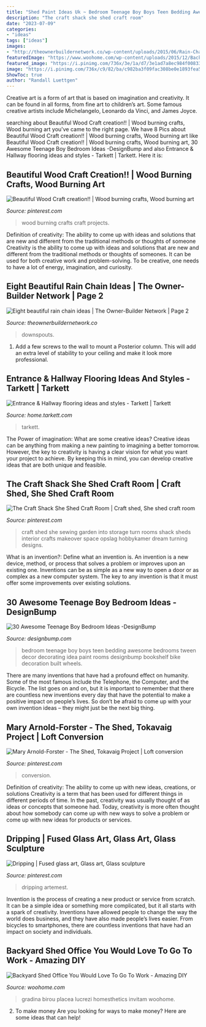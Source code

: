 ```yaml
---
title: "Shed Paint Ideas Uk ~ Bedroom Teenage Boy Boys Teen Bedding Awesome Bedrooms Tween Decor Decorating Idea Paint Rooms Designbump Bookshelf Bike Decoration Built Wheels"
description: "The craft shack she shed craft room"
date: "2023-07-09"
categories:
- "ideas"
tags: ["ideas"]
images:
- "http://theownerbuildernetwork.co/wp-content/uploads/2015/06/Rain-Chain-Ideas-07.jpg"
featuredImage: "https://www.woohome.com/wp-content/uploads/2015/12/Backyard-Cottage-Office-4.jpg"
featured_image: "https://i.pinimg.com/736x/3e/1a/d7/3e1ad7a8ec984f00833b0fb8c69b0205--craft-shed-rafting.jpg"
image: "https://i.pinimg.com/736x/c9/82/ba/c982ba3f09fac308be0e1893fea558f1.jpg"
ShowToc: true
author: "Randall Luettgen"
---
```



Creative art is a form of art that is based on imagination and creativity. It can be found in all forms, from fine art to children’s art. Some famous creative artists include Michelangelo, Leonardo da Vinci, and James Joyce.

	

		
searching about Beautiful Wood Craft creation!! | Wood burning crafts, Wood burning art you've came to the right page. We have 8 Pics about Beautiful Wood Craft creation!! | Wood burning crafts, Wood burning art like Beautiful Wood Craft creation!! | Wood burning crafts, Wood burning art, 30 Awesome Teenage Boy Bedroom Ideas -DesignBump and also Entrance &amp; Hallway flooring ideas and styles - Tarkett | Tarkett. Here it is:
		
    
## Beautiful Wood Craft Creation!! | Wood Burning Crafts, Wood Burning Art

<img loading=lazy src="https://i.pinimg.com/736x/e4/2a/70/e42a7027f155d60e7d36a214629f6eb5.jpg" onerror="this.onerror=null;this.src='https://tse3.mm.bing.net/th?id=OIP.k4UPjBhT79SwN5M-uVF4CQHaLH&amp;pid=15.1';" alt="Beautiful Wood Craft creation!! | Wood burning crafts, Wood burning art">

_Source: pinterest.com_

>wood burning crafts craft projects. 

	

Definition of creativity: The ability to come up with ideas and solutions that are new and different from the traditional methods or thoughts of someone
Creativity is the ability to come up with ideas and solutions that are new and different from the traditional methods or thoughts of someones. It can be used for both creative work and problem-solving. To be creative, one needs to have a lot of energy, imagination, and curiosity.

    
## Eight Beautiful Rain Chain Ideas | The Owner-Builder Network | Page 2

<img loading=lazy src="http://theownerbuildernetwork.co/wp-content/uploads/2015/06/Rain-Chain-Ideas-07.jpg" onerror="this.onerror=null;this.src='https://tse4.mm.bing.net/th?id=OIP.4dd5rWmecTWe1TKpc0-08AHaJ4&amp;pid=15.1';" alt="Eight beautiful rain chain ideas | The Owner-Builder Network | Page 2">

_Source: theownerbuildernetwork.co_

>downspouts. 

	

1. Add a few screws to the wall to mount a Posterior column. This will add an extra level of stability to your ceiling and make it look more professional.

    
## Entrance &amp; Hallway Flooring Ideas And Styles - Tarkett | Tarkett

<img loading=lazy src="https://media.tarkett-image.com/large/IN_7806008_004.jpg" onerror="this.onerror=null;this.src='https://tse4.mm.bing.net/th?id=OIP.hvPjf-ruXtKe7SEYIy9qUwHaLZ&amp;pid=15.1';" alt="Entrance &amp; Hallway flooring ideas and styles - Tarkett | Tarkett">

_Source: home.tarkett.com_

>tarkett. 

	

The Power of imagination: What are some creative ideas?
Creative ideas can be anything from making a new painting to imagining a better tomorrow. However, the key to creativity is having a clear vision for what you want your project to achieve. By keeping this in mind, you can develop creative ideas that are both unique and feasible.

    
## The Craft Shack She Shed Craft Room | Craft Shed, She Shed Craft Room

<img loading=lazy src="https://i.pinimg.com/736x/3e/1a/d7/3e1ad7a8ec984f00833b0fb8c69b0205--craft-shed-rafting.jpg" onerror="this.onerror=null;this.src='https://tse1.mm.bing.net/th?id=OIP.8qdVCJlMSXERRV68E15sWgHaJ3&amp;pid=15.1';" alt="The Craft Shack She Shed Craft Room | Craft shed, She shed craft room">

_Source: pinterest.com_

>craft shed she sewing garden into storage turn rooms shack sheds interior crafts makeover space opslag hobbykamer dream turning designs. 

	

What is an invention?: Define what an invention is.
An invention is a new device, method, or process that solves a problem or improves upon an existing one. Inventions can be as simple as a new way to open a door or as complex as a new computer system. The key to any invention is that it must offer some improvements over existing solutions.

    
## 30 Awesome Teenage Boy Bedroom Ideas -DesignBump

<img loading=lazy src="https://designbump.com/wp-content/uploads/2014/10/teenage-boys-bedroom-ideas-008.jpg" onerror="this.onerror=null;this.src='https://tse2.mm.bing.net/th?id=OIP.VEpksur-u2tCvLKklQLGtgAAAA&amp;pid=15.1';" alt="30 Awesome Teenage Boy Bedroom Ideas -DesignBump">

_Source: designbump.com_

>bedroom teenage boy boys teen bedding awesome bedrooms tween decor decorating idea paint rooms designbump bookshelf bike decoration built wheels. 

	

There are many inventions that have had a profound effect on humanity. Some of the most famous include the Telephone, the Computer, and the Bicycle. The list goes on and on, but it is important to remember that there are countless new inventions every day that have the potential to make a positive impact on people’s lives. So don’t be afraid to come up with your own invention ideas – they might just be the next big thing.

    
## Mary Arnold-Forster - The Shed, Tokavaig Project | Loft Conversion

<img loading=lazy src="https://i.pinimg.com/736x/7b/51/cd/7b51cd9df48fc01b1239f8a1b74d6bd2.jpg" onerror="this.onerror=null;this.src='https://tse4.mm.bing.net/th?id=OIP.ydcLCqMn95AMZaeOSWzz-AHaFj&amp;pid=15.1';" alt="Mary Arnold-Forster - The Shed, Tokavaig Project | Loft conversion">

_Source: pinterest.com_

>conversion. 

	

Definition of creativity: The ability to come up with new ideas, creations, or solutions
Creativity is a term that has been used for different things in different periods of time. In the past, creativity was usually thought of as ideas or concepts that someone had. Today, creativity is more often thought about how somebody can come up with new ways to solve a problem or come up with new ideas for products or services.

    
## Dripping | Fused Glass Art, Glass Art, Glass Sculpture

<img loading=lazy src="https://i.pinimg.com/736x/c9/82/ba/c982ba3f09fac308be0e1893fea558f1.jpg" onerror="this.onerror=null;this.src='https://tse3.mm.bing.net/th?id=OIP.Kfrr7eZ7nhvBV_UCNDCXdAHaLI&amp;pid=15.1';" alt="Dripping | Fused glass art, Glass art, Glass sculpture">

_Source: pinterest.com_

>dripping artemest. 

	

Invention is the process of creating a new product or service from scratch. It can be a simple idea or something more complicated, but it all starts with a spark of creativity. Inventions have allowed people to change the way the world does business, and they have also made people’s lives easier. From bicycles to smartphones, there are countless inventions that have had an impact on society and individuals.

    
## Backyard Shed Office You Would Love To Go To Work - Amazing DIY

<img loading=lazy src="https://www.woohome.com/wp-content/uploads/2015/12/Backyard-Cottage-Office-4.jpg" onerror="this.onerror=null;this.src='https://tse1.mm.bing.net/th?id=OIP.Ojualb3D59rvT3EqY-InEAHaKf&amp;pid=15.1';" alt="Backyard Shed Office You Would Love To Go To Work - Amazing DIY">

_Source: woohome.com_

>gradina birou placea lucrezi homesthetics invitam woohome. 

	

2. To make money
Are you looking for ways to make money? Here are some ideas that can help!

